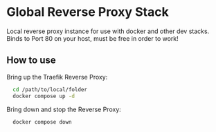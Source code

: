 # Global Reverse Proxy Stack

Local reverse proxy instance for use with docker and other dev stacks. Binds to Port 80 on your host, must be free in order to work!

## How to use

Bring up the Traefik Reverse Proxy:

```bash
  cd /path/to/local/folder
  docker compose up -d
```

Bring down and stop the Reverse Proxy:

```bash
  docker compose down
```
